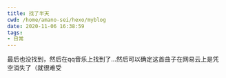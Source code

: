 ```yaml
---
title: 找了半天
cwd: /home/amano-sei/hexo/myblog
date: 2020-11-06 16:38:59
tags:
- 日常
---
```


最后也没找到，然后在qq音乐上找到了...然后可以确定这首曲子在网易云上是凭空消失了（就很难受

